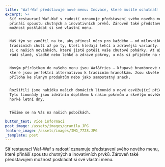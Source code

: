 ```yaml
---
title: 'Waf-Waf představuje nové menu: Inovace, které musíte ochutnat!'
excerpt: >+
  Síť restaurací Waf-Waf s radostí oznamuje představení svého nového menu, které
  přináší spoustu chutných a inovativních prvků. Zároveň také představujem
  možnost poskládat si své vlastní menu.


  Náš tým se zaměřil na to, aby přinesl něco pro každého – od milovníků
  tradičních chutí až po ty, kteří hledají lehčí a zdravější varianty. Přečtěte
  si o našich novinkách, které jistě potěší vaše chuťové pohárky. Ať už máte
  rádi slané, sladké nebo lehké a zdravé pokrmy, u nás si přijdete na své.


  Novým přírůstkem do našeho menu jsou Waf&fries – křupavé bramborové mřížky,
  které jsou perfektní alternativou k tradičním hranolkám. Jsou skvělé jako
  příloha ke slaným produktům nebo jako samostatný snack.


  Rozšířili jsme nabídku našich domácích limonád o nové osvěžující příchutě.
  Tyto limonády jsou ideálním doplňkem k našim pokrmům a skvělým osvěžením pro
  horké letní dny. 


  Těšíme se na Vás na našich pobočkách.

button_text: Více informací
post_image: /assets/images/granila.JPG
feature_image: /assets/images/IMG_7728.JPG
_template: post
---
```


Síť restaurací Waf-Waf s radostí oznamuje představení svého nového menu, které přináší spoustu chutných a inovativních prvků. Zároveň také představujem možnost poskládat si své vlastní menu.
